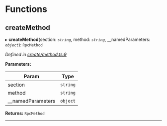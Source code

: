 

# Functions

<a id="createmethod"></a>

##  createMethod

▸ **createMethod**(section: *`string`*, method: *`string`*, __namedParameters: *`object`*): `RpcMethod`

*Defined in [create/method.ts:9](https://github.com/polkadot-js/api/blob/77a883c/packages/type-jsonrpc/src/create/method.ts#L9)*

**Parameters:**

| Param | Type |
| ------ | ------ |
| section | `string` |
| method | `string` |
| __namedParameters | `object` |

**Returns:** `RpcMethod`

___

